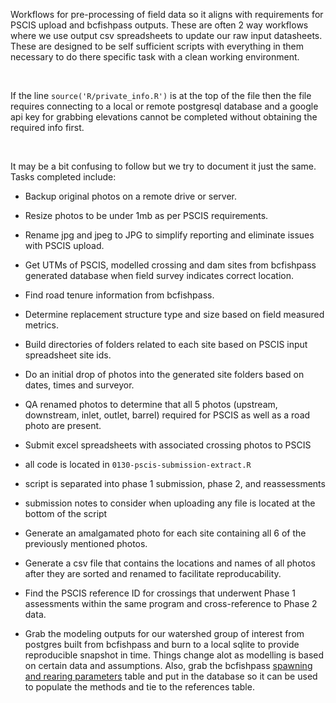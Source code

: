 Workflows for pre-processing of field data so it aligns with requirements for PSCIS upload and bcfishpass outputs. These are often 2 way workflows where we use output csv spreadsheets to update our raw input datasheets. These are designed to be self sufficient scripts with everything in them necessary to do there specific task with a clean working environment.

<br>

If the line `source('R/private_info.R')` is at the top of the file then the file requires connecting to a local or remote postgresql database and a google api key for grabbing elevations cannot be completed without obtaining the required info first.

<br>

It may be a bit confusing to follow but we try to document it just the same. Tasks completed include:

-   Backup original photos on a remote drive or server.

-   Resize photos to be under 1mb as per PSCIS requirements.

-   Rename jpg and jpeg to JPG to simplify reporting and eliminate issues with PSCIS upload.

-   Get UTMs of PSCIS, modelled crossing and dam sites from bcfishpass generated database when field survey indicates correct location.

-   Find road tenure information from bcfishpass.

-   Determine replacement structure type and size based on field measured metrics.

-   Build directories of folders related to each site based on PSCIS input spreadsheet site ids.

-   Do an initial drop of photos into the generated site folders based on dates, times and surveyor.

-   QA renamed photos to determine that all 5 photos (upstream, downstream, inlet, outlet, barrel) required for PSCIS as well as a road photo are present.

-   Submit excel spreadsheets with associated crossing photos to PSCIS

  + all code is located in `0130-pscis-submission-extract.R`

  + script is separated into phase 1 submission, phase 2, and reassessments

  + submission notes to consider when uploading any file is located at the bottom of the script

-   Generate an amalgamated photo for each site containing all 6 of the previously mentioned photos.

-   Generate a csv file that contains the locations and names of all photos after they are sorted and renamed to facilitate reproducability.

-   Find the PSCIS reference ID for crossings that underwent Phase 1 assessments within the same program and cross-reference to Phase 2 data.

-   Grab the modeling outputs for our watershed group of interest from postgres built from bcfishpass and burn to a local sqlite to provide reproducible snapshot in time. Things change alot as modelling is based on certain data and assumptions. Also, grab the bcfishpass [spawning and rearing parameters](https://github.com/smnorris/bcfishpass/tree/main/02_model) table and put in the database so it can be used to populate the methods and tie to the references table.
